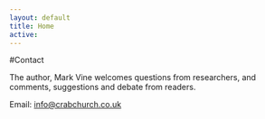 ```yaml
---
layout: default
title: Home
active:        
---
```


#Contact

The author, Mark Vine welcomes questions from researchers, and comments, suggestions and debate from readers.

Email: <info@crabchurch.co.uk>
 